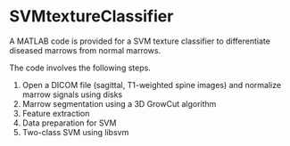 # SVMtextureClassifier

A MATLAB code is provided for a SVM texture classifier to differentiate diseased marrows from normal marrows. 

The code involves the following steps. 

1) Open a DICOM file (sagittal, T1-weighted spine images) and normalize marrow signals using disks
2) Marrow segmentation using a 3D GrowCut algorithm
3) Feature extraction 
4) Data preparation for SVM 
5) Two-class SVM using libsvm  
